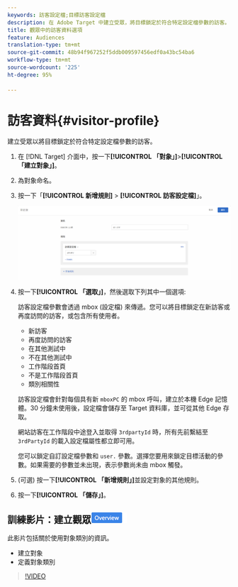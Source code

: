 ```yaml
---
keywords: 訪客設定檔;目標訪客設定檔
description: 在 Adobe Target 中建立受眾，將目標鎖定於符合特定設定檔參數的訪客。
title: 觀眾中的訪客資料選項
feature: Audiences
translation-type: tm+mt
source-git-commit: 48b94f967252f5ddb009597456edf0a43bc54ba6
workflow-type: tm+mt
source-wordcount: '225'
ht-degree: 95%

---
```



# 訪客資料{#visitor-profile}

建立受眾以將目標鎖定於符合特定設定檔參數的訪客。

1. 在 [!DNL Target] 介面中，按一下&#x200B;**[!UICONTROL 「對象」]**>**[!UICONTROL 「建立對象」]**。
1. 為對象命名。
1. 按一下「**[!UICONTROL 新增規則]** > **[!UICONTROL 訪客設定檔]**」。

   ![](assets/target_visitor_profile.png)

1. 按一下&#x200B;**[!UICONTROL 「選取」]**，然後選取下列其中一個選項:

   訪客設定檔參數會透過 mbox (設定檔) 來傳遞。您可以將目標鎖定在新訪客或再度訪問的訪客，或包含所有使用者。

   * 新訪客
   * 再度訪問的訪客
   * 在其他測試中
   * 不在其他測試中
   * 工作階段首頁
   * 不是工作階段首頁
   * 類別相關性

   訪客設定檔會針對每個具有新 `mboxPC` 的 mbox 呼叫，建立於本機 Edge 記憶體。30 分鐘未使用後，設定檔會儲存至 Target 資料庫，並可從其他 Edge 存取。

   網站訪客在工作階段中途登入並取得 `3rdpartyId` 時，所有先前繫結至 `3rdPartyId` 的載入設定檔屬性都立即可用。

   您可以鎖定自訂設定檔參數和 `user.` 參數。選擇您要用來鎖定目標活動的參數。如果需要的參數並未出現，表示參數尚未由 mbox 觸發。

1. (可選) 按一下&#x200B;**[!UICONTROL 「新增規則」]**&#x200B;並設定對象的其他規則。
1. 按一下&#x200B;**[!UICONTROL 「儲存」]**。

## 訓練影片：建立觀眾![概觀標章](/help/assets/overview.png)

此影片包括關於使用對象類別的資訊。

* 建立對象
* 定義對象類別

>[!VIDEO](https://video.tv.adobe.com/v/17392)
